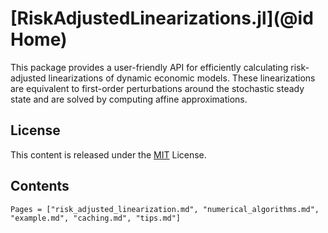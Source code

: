 # [RiskAdjustedLinearizations.jl](@id Home)

This package provides a user-friendly API for efficiently calculating risk-adjusted linearizations
of dynamic economic models. These linearizations are equivalent
to first-order perturbations around the stochastic steady state and are solved
by computing affine approximations.

## License

This content is released under the [MIT](https://opensource.org/licenses/MIT) License.

## Contents

```@contents
Pages = ["risk_adjusted_linearization.md", "numerical_algorithms.md", "example.md", "caching.md", "tips.md"]
```
